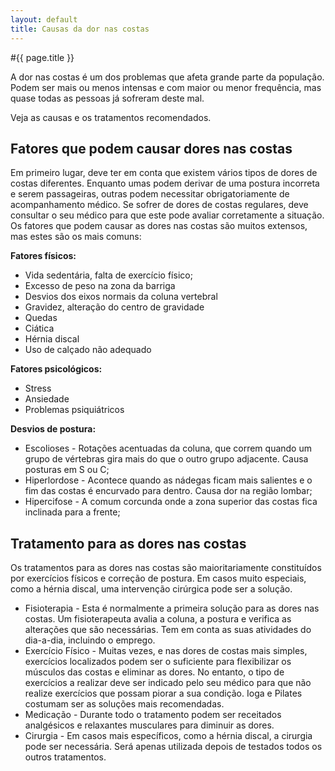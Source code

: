 ```yaml
---
layout: default
title: Causas da dor nas costas
---
```


#{{ page.title }}

A dor nas costas é um dos problemas que afeta grande parte da população. Podem ser mais ou menos intensas e com maior ou menor frequência, mas quase todas as pessoas já sofreram deste mal.

Veja as causas e os tratamentos recomendados.

## Fatores que podem causar dores nas costas

Em primeiro lugar, deve ter em conta que existem vários tipos de dores de costas diferentes. Enquanto umas podem derivar de uma postura incorreta e serem passageiras, outras podem necessitar obrigatoriamente de acompanhamento médico.
Se sofrer de dores de costas regulares, deve consultar o seu médico para que este pode avaliar corretamente a situação.
Os fatores que podem causar as dores nas costas são muitos extensos, mas estes são os mais comuns:

**Fatores físicos:**

* Vida sedentária, falta de exercício físico;
* Excesso de peso na zona da barriga
* Desvios dos eixos normais da coluna vertebral
* Gravidez, alteração do centro de gravidade
* Quedas
* Ciática
* Hérnia discal
* Uso de calçado não adequado

**Fatores psicológicos:**

* Stress
* Ansiedade
* Problemas psiquiátricos

**Desvios de postura:**

* Escolioses - Rotações acentuadas da coluna, que correm quando um grupo de vértebras gira mais do que o outro grupo adjacente. Causa posturas em S ou C;
* Hiperlordose - Acontece quando as nádegas ficam mais salientes e o fim das costas é encurvado para dentro. Causa dor na região lombar;
* Hipercifose - A comum corcunda onde a zona superior das costas fica inclinada para a frente;

## Tratamento para as dores nas costas

Os tratamentos para as dores nas costas são maioritariamente constituídos por exercícios físicos e correção de postura. Em casos muito especiais, como a hérnia discal, uma intervenção cirúrgica pode ser a solução.

* Fisioterapia - Esta é normalmente a primeira solução para as dores nas costas. Um fisioterapeuta avalia a coluna, a postura e verifica as alterações que são necessárias. Tem em conta as suas atividades do dia-a-dia, incluindo o emprego.
* Exercício Físico - Muitas vezes, e nas dores de costas mais simples, exercícios localizados podem ser o suficiente para flexibilizar os músculos das costas e eliminar as dores. No entanto, o tipo de exercícios a realizar deve ser indicado pelo seu médico para que não realize exercícios que possam piorar a sua condição. Ioga e Pilates costumam ser as soluções mais recomendadas.
* Medicação - Durante todo o tratamento podem ser receitados analgésicos e relaxantes musculares para diminuir as dores.
* Cirurgia - Em casos mais específicos, como a hérnia discal, a cirurgia pode ser necessária. Será apenas utilizada depois de testados todos os outros tratamentos.
